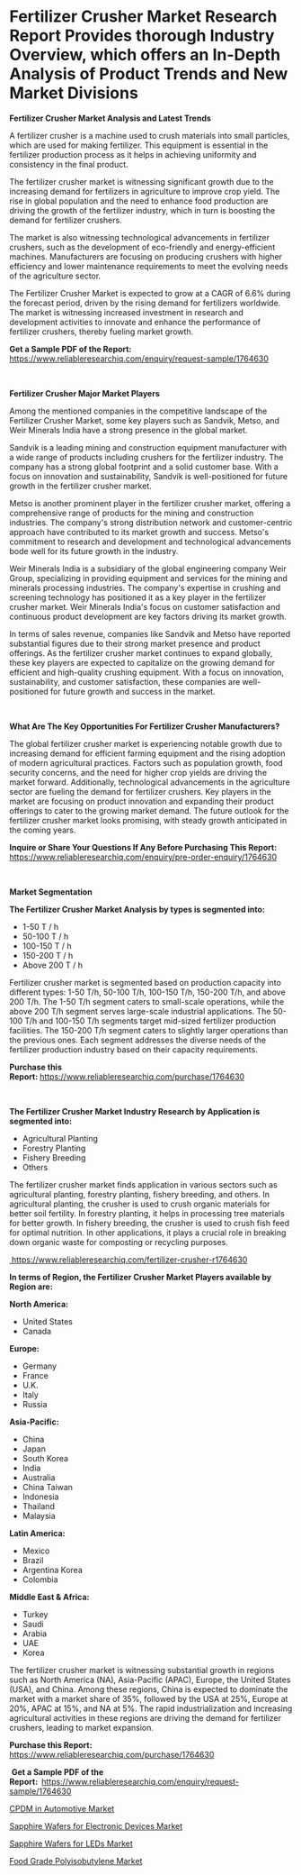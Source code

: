 <p><h1>Fertilizer Crusher Market Research Report Provides thorough Industry Overview, which offers an In-Depth Analysis of Product Trends and New Market Divisions</h1></p><p><strong>Fertilizer Crusher Market Analysis and Latest Trends</strong></p>
<p><p>A fertilizer crusher is a machine used to crush materials into small particles, which are used for making fertilizer. This equipment is essential in the fertilizer production process as it helps in achieving uniformity and consistency in the final product.</p><p>The fertilizer crusher market is witnessing significant growth due to the increasing demand for fertilizers in agriculture to improve crop yield. The rise in global population and the need to enhance food production are driving the growth of the fertilizer industry, which in turn is boosting the demand for fertilizer crushers.</p><p>The market is also witnessing technological advancements in fertilizer crushers, such as the development of eco-friendly and energy-efficient machines. Manufacturers are focusing on producing crushers with higher efficiency and lower maintenance requirements to meet the evolving needs of the agriculture sector.</p><p>The Fertilizer Crusher Market is expected to grow at a CAGR of 6.6% during the forecast period, driven by the rising demand for fertilizers worldwide. The market is witnessing increased investment in research and development activities to innovate and enhance the performance of fertilizer crushers, thereby fueling market growth.</p></p>
<p><strong>Get a Sample PDF of the Report:&nbsp;</strong> <a href="https://www.reliableresearchiq.com/enquiry/request-sample/1764630">https://www.reliableresearchiq.com/enquiry/request-sample/1764630</a></p>
<p>&nbsp;</p>
<p><strong>Fertilizer Crusher Major Market Players</strong></p>
<p><p>Among the mentioned companies in the competitive landscape of the Fertilizer Crusher Market, some key players such as Sandvik, Metso, and Weir Minerals India have a strong presence in the global market.</p><p>Sandvik is a leading mining and construction equipment manufacturer with a wide range of products including crushers for the fertilizer industry. The company has a strong global footprint and a solid customer base. With a focus on innovation and sustainability, Sandvik is well-positioned for future growth in the fertilizer crusher market.</p><p>Metso is another prominent player in the fertilizer crusher market, offering a comprehensive range of products for the mining and construction industries. The company's strong distribution network and customer-centric approach have contributed to its market growth and success. Metso's commitment to research and development and technological advancements bode well for its future growth in the industry.</p><p>Weir Minerals India is a subsidiary of the global engineering company Weir Group, specializing in providing equipment and services for the mining and minerals processing industries. The company's expertise in crushing and screening technology has positioned it as a key player in the fertilizer crusher market. Weir Minerals India's focus on customer satisfaction and continuous product development are key factors driving its market growth.</p><p>In terms of sales revenue, companies like Sandvik and Metso have reported substantial figures due to their strong market presence and product offerings. As the fertilizer crusher market continues to expand globally, these key players are expected to capitalize on the growing demand for efficient and high-quality crushing equipment. With a focus on innovation, sustainability, and customer satisfaction, these companies are well-positioned for future growth and success in the market.</p></p>
<p>&nbsp;</p>
<p><strong>What Are The Key Opportunities For Fertilizer Crusher Manufacturers?</strong></p>
<p><p>The global fertilizer crusher market is experiencing notable growth due to increasing demand for efficient farming equipment and the rising adoption of modern agricultural practices. Factors such as population growth, food security concerns, and the need for higher crop yields are driving the market forward. Additionally, technological advancements in the agriculture sector are fueling the demand for fertilizer crushers. Key players in the market are focusing on product innovation and expanding their product offerings to cater to the growing market demand. The future outlook for the fertilizer crusher market looks promising, with steady growth anticipated in the coming years.</p></p>
<p><strong>Inquire or Share Your Questions If Any Before Purchasing This Report:</strong> <a href="https://www.reliableresearchiq.com/enquiry/pre-order-enquiry/1764630">https://www.reliableresearchiq.com/enquiry/pre-order-enquiry/1764630</a></p>
<p>&nbsp;</p>
<p><strong>Market Segmentation</strong></p>
<p><strong>The Fertilizer Crusher Market Analysis by types is segmented into:</strong></p>
<p><ul><li>1-50 T / h</li><li>50-100 T / h</li><li>100-150 T / h</li><li>150-200 T / h</li><li>Above 200 T / h</li></ul></p>
<p><p>Fertilizer crusher market is segmented based on production capacity into different types: 1-50 T/h, 50-100 T/h, 100-150 T/h, 150-200 T/h, and above 200 T/h. The 1-50 T/h segment caters to small-scale operations, while the above 200 T/h segment serves large-scale industrial applications. The 50-100 T/h and 100-150 T/h segments target mid-sized fertilizer production facilities. The 150-200 T/h segment caters to slightly larger operations than the previous ones. Each segment addresses the diverse needs of the fertilizer production industry based on their capacity requirements.</p></p>
<p><strong>Purchase this Report:&nbsp;</strong><a href="https://www.reliableresearchiq.com/purchase/1764630">https://www.reliableresearchiq.com/purchase/1764630</a></p>
<p>&nbsp;</p>
<p><strong>The Fertilizer Crusher Market Industry Research by Application is segmented into:</strong></p>
<p><ul><li>Agricultural Planting</li><li>Forestry Planting</li><li>Fishery Breeding</li><li>Others</li></ul></p>
<p><p>The fertilizer crusher market finds application in various sectors such as agricultural planting, forestry planting, fishery breeding, and others. In agricultural planting, the crusher is used to crush organic materials for better soil fertility. In forestry planting, it helps in processing tree materials for better growth. In fishery breeding, the crusher is used to crush fish feed for optimal nutrition. In other applications, it plays a crucial role in breaking down organic waste for composting or recycling purposes.</p></p>
<p><a href="https://www.reliableresearchiq.com/fertilizer-crusher-r1764630">&nbsp;https://www.reliableresearchiq.com/fertilizer-crusher-r1764630</a></p>
<p><strong>In terms of Region, the Fertilizer Crusher Market Players available by Region are:</strong></p>
<p>
    <p> <strong> North America: </strong>
        <ul>
            <li>United States</li>
            <li>Canada</li>
        </ul>
        </p> 
    <p> <strong> Europe: </strong>
        <ul>
            <li>Germany</li>
            <li>France</li>
            <li>U.K.</li>
            <li>Italy</li>
            <li>Russia</li>
        </ul>
        </p> 
    <p> <strong> Asia-Pacific: </strong>
        <ul>
            <li>China</li>
            <li>Japan</li>
            <li>South Korea</li>
            <li>India</li>
            <li>Australia</li>
            <li>China Taiwan</li>
            <li>Indonesia</li>
            <li>Thailand</li>
            <li>Malaysia</li>
        </ul>
        </p> 
    <p> <strong> Latin America: </strong>
        <ul>
            <li>Mexico</li>
            <li>Brazil</li>
            <li>Argentina Korea</li>
            <li>Colombia</li>
        </ul>
        </p> 
    <p> <strong> Middle East & Africa: </strong>
        <ul>
            <li>Turkey</li>
            <li>Saudi</li>
            <li>Arabia</li>
            <li>UAE</li>
            <li>Korea</li>
        </ul>
    </p>
    </p>
<p><p>The fertilizer crusher market is witnessing substantial growth in regions such as North America (NA), Asia-Pacific (APAC), Europe, the United States (USA), and China. Among these regions, China is expected to dominate the market with a market share of 35%, followed by the USA at 25%, Europe at 20%, APAC at 15%, and NA at 5%. The rapid industrialization and increasing agricultural activities in these regions are driving the demand for fertilizer crushers, leading to market expansion.</p></p>
<p><strong>Purchase this Report: </strong><a href="https://www.reliableresearchiq.com/purchase/1764630">https://www.reliableresearchiq.com/purchase/1764630</a></p>
<p>&nbsp;<strong>Get a Sample PDF of the Report:&nbsp;&nbsp;</strong><a href="https://www.reliableresearchiq.com/enquiry/request-sample/1764630">https://www.reliableresearchiq.com/enquiry/request-sample/1764630</a></p>
<p><strong></strong></p>
<p><p><a href="https://www.linkedin.com/pulse/cpdm-automotive-market-trends-analysis-opportunities-challenges-6c4ie">CPDM in Automotive Market</a></p><p><a href="https://github.com/airdrophunter675/Market-Research-Report-List-1/blob/main/sapphire-wafers-for-electronic-devices-market.md">Sapphire Wafers for Electronic Devices Market</a></p><p><a href="https://github.com/lylyparadise/Market-Research-Report-List-4/blob/main/sapphire-wafers-for-leds-market.md">Sapphire Wafers for LEDs Market</a></p><p><a href="https://www.linkedin.com/pulse/emerging-trends-food-grade-polyisobutylene-market-global-ks0me">Food Grade Polyisobutylene Market</a></p></p>